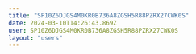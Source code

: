 ```yaml
---
title: "SP10Z6DJGS4M0KR0B736A8ZGSH5R88PZRX27CWK0S"
date: 2024-03-10T14:26:43.869Z
user: SP10Z6DJGS4M0KR0B736A8ZGSH5R88PZRX27CWK0S
layout: "users"
---
```

    